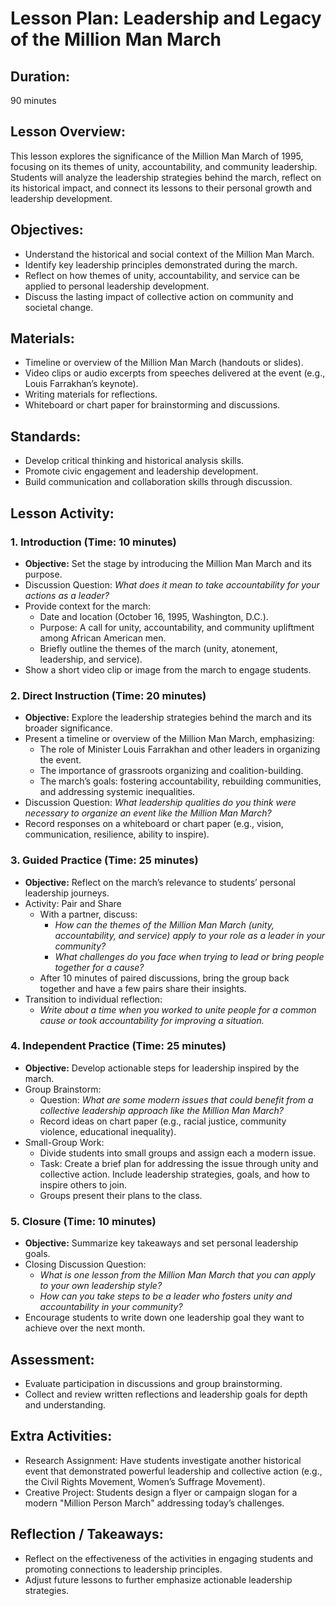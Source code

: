 # Lesson Plan: Leadership and Legacy of the Million Man March

## **Duration:**
90 minutes

## **Lesson Overview:**
This lesson explores the significance of the Million Man March of 1995, focusing on its themes of unity, accountability, and community leadership. Students will analyze the leadership strategies behind the march, reflect on its historical impact, and connect its lessons to their personal growth and leadership development.

## **Objectives:**
- Understand the historical and social context of the Million Man March.
- Identify key leadership principles demonstrated during the march.
- Reflect on how themes of unity, accountability, and service can be applied to personal leadership development.
- Discuss the lasting impact of collective action on community and societal change.

## **Materials:**
- Timeline or overview of the Million Man March (handouts or slides).
- Video clips or audio excerpts from speeches delivered at the event (e.g., Louis Farrakhan’s keynote).
- Writing materials for reflections.
- Whiteboard or chart paper for brainstorming and discussions.

## **Standards:**
- Develop critical thinking and historical analysis skills.
- Promote civic engagement and leadership development.
- Build communication and collaboration skills through discussion.

## **Lesson Activity:**

### 1. **Introduction (Time: 10 minutes)**
   - **Objective:** Set the stage by introducing the Million Man March and its purpose.
   - Discussion Question: *What does it mean to take accountability for your actions as a leader?*
   - Provide context for the march:
     - Date and location (October 16, 1995, Washington, D.C.).
     - Purpose: A call for unity, accountability, and community upliftment among African American men.
     - Briefly outline the themes of the march (unity, atonement, leadership, and service).
   - Show a short video clip or image from the march to engage students.

### 2. **Direct Instruction (Time: 20 minutes)**
   - **Objective:** Explore the leadership strategies behind the march and its broader significance.
   - Present a timeline or overview of the Million Man March, emphasizing:
     - The role of Minister Louis Farrakhan and other leaders in organizing the event.
     - The importance of grassroots organizing and coalition-building.
     - The march’s goals: fostering accountability, rebuilding communities, and addressing systemic inequalities.
   - Discussion Question: *What leadership qualities do you think were necessary to organize an event like the Million Man March?*
   - Record responses on a whiteboard or chart paper (e.g., vision, communication, resilience, ability to inspire).

### 3. **Guided Practice (Time: 25 minutes)**
   - **Objective:** Reflect on the march’s relevance to students’ personal leadership journeys.
   - Activity: Pair and Share
     - With a partner, discuss:
       - *How can the themes of the Million Man March (unity, accountability, and service) apply to your role as a leader in your community?*
       - *What challenges do you face when trying to lead or bring people together for a cause?*
     - After 10 minutes of paired discussions, bring the group back together and have a few pairs share their insights.
   - Transition to individual reflection:
     - *Write about a time when you worked to unite people for a common cause or took accountability for improving a situation.*

### 4. **Independent Practice (Time: 25 minutes)**
   - **Objective:** Develop actionable steps for leadership inspired by the march.
   - Group Brainstorm:
     - Question: *What are some modern issues that could benefit from a collective leadership approach like the Million Man March?*
     - Record ideas on chart paper (e.g., racial justice, community violence, educational inequality).
   - Small-Group Work:
     - Divide students into small groups and assign each a modern issue.
     - Task: Create a brief plan for addressing the issue through unity and collective action. Include leadership strategies, goals, and how to inspire others to join.
     - Groups present their plans to the class.

### 5. **Closure (Time: 10 minutes)**
   - **Objective:** Summarize key takeaways and set personal leadership goals.
   - Closing Discussion Question:
     - *What is one lesson from the Million Man March that you can apply to your own leadership style?*
     - *How can you take steps to be a leader who fosters unity and accountability in your community?*
   - Encourage students to write down one leadership goal they want to achieve over the next month.

## **Assessment:**
- Evaluate participation in discussions and group brainstorming.
- Collect and review written reflections and leadership goals for depth and understanding.

## **Extra Activities:**
- Research Assignment: Have students investigate another historical event that demonstrated powerful leadership and collective action (e.g., the Civil Rights Movement, Women’s Suffrage Movement).
- Creative Project: Students design a flyer or campaign slogan for a modern "Million Person March" addressing today’s challenges.

## **Reflection / Takeaways:**
- Reflect on the effectiveness of the activities in engaging students and promoting connections to leadership principles.
- Adjust future lessons to further emphasize actionable leadership strategies.
